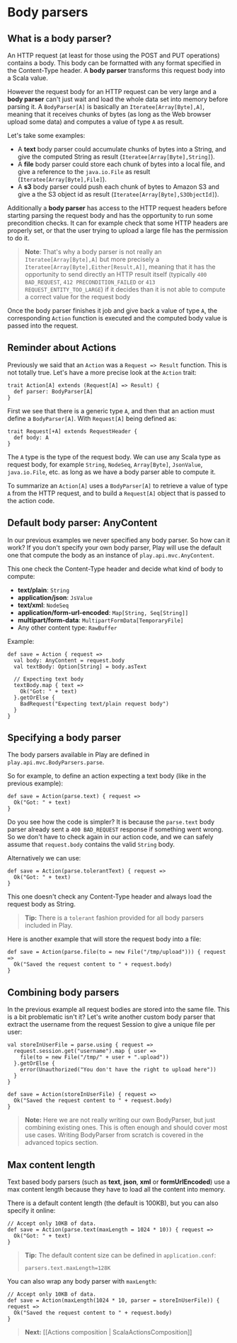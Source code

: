 # Body parsers

## What is a body parser?

An HTTP request (at least for those using the POST and PUT operations) contains a body. This body can be formatted with any format specified in the Content-Type header. A **body parser** transforms this request body into a Scala value. 

However the request body for an HTTP request can be very large and a **body parser** can't just wait and load the whole data set into memory before parsing it. A `BodyParser[A]` is basically an `Iteratee[Array[Byte],A]`, meaning that it receives chunks of bytes (as long as the Web browser upload some data) and computes a value of type `A` as result.

Let's take some examples:

- A **text** body parser could accumulate chunks of bytes into a String, and give the computed String as result (`Iteratee[Array[Byte],String]`).
- A **file** body parser could store each chunk of bytes into a local file, and give a reference to the `java.io.File` as result (`Iteratee[Array[Byte],File]`).
- A **s3** body parser could push each chunk of bytes to Amazon S3 and give a the S3 object id as result (`Iteratee[Array[Byte],S3ObjectId]`).

Additionally a **body parser** has access to the HTTP request headers before starting parsing the request body and has the opportunity to run some precondition checks. It can for example check that some HTTP headers are properly set, or that the user trying to upload a large file has the permission to do it. 

> **Note**: That's why a body parser is not really an `Iteratee[Array[Byte],A]` but more precisely a `Iteratee[Array[Byte],Either[Result,A]]`, meaning that it has the opportunity to send directly an HTTP result itself (typically `400 BAD_REQUEST`, `412 PRECONDITION_FAILED` or `413 REQUEST_ENTITY_TOO_LARGE`) if it decides than it is not able to compute a correct value for the request body

Once the body parser finishes it job and give back a value of type `A`, the corresponding `Action` function is executed and the computed body value is passed into the request.

## Reminder about Actions

Previously we said that an `Action` was a `Request => Result` function. This is not totally true. Let's have a more precise look at the `Action` trait:

```
trait Action[A] extends (Request[A] => Result) {
  def parser: BodyParser[A]
}
```

First we see that there is a generic type `A`, and then that an action must define a `BodyParser[A]`. With `Request[A]` being defined as:

```
trait Request[+A] extends RequestHeader {
  def body: A
}
```

The `A` type is the type of the request body. We can use any Scala type as request body, for example `String`, `NodeSeq`, `Array[Byte]`, `JsonValue`, `java.io.File`, etc. as long as we have a body parser able to compute it.

To summarize an `Action[A]` uses a `BodyParser[A]` to retrieve a value of type `A` from the HTTP request, and to build a `Request[A]` object that is passed to the action code. 

## Default body parser: AnyContent

In our previous examples we never specified any body parser. So how can it work? If you don't specify your own body parser, Play will use the default one that compute the body as an instance of `play.api.mvc.AnyContent`.

This one check the Content-Type header and decide what kind of body to compute:

- **text/plain**: `String`
- **application/json**: `JsValue`
- **text/xml**: `NodeSeq`
- **application/form-url-encoded**: `Map[String, Seq[String]]`
- **multipart/form-data**: `MultipartFormData[TemporaryFile]`
- Any other content type: `RawBuffer`

Example:

```
def save = Action { request =>
  val body: AnyContent = request.body
  val textBody: Option[String] = body.asText 
  
  // Expecting text body
  textBody.map { text =>
    Ok("Got: " + text)
  }.getOrElse {
    BadRequest("Expecting text/plain request body")  
  }
}
```

## Specifying a body parser

The body parsers available in Play are defined in `play.api.mvc.BodyParsers.parse`.

So for example, to define an action expecting a text body (like in the previous example):

```
def save = Action(parse.text) { request =>
  Ok("Got: " + text)
}
```

Do you see how the code is simpler? It is because the `parse.text` body parser already sent a `400 BAD_REQUEST` response if something went wrong. So we don't have to check again in our action code, and we can safely assume that `request.body` contains the valid `String` body.

Alternatively we can use:

```
def save = Action(parse.tolerantText) { request =>
  Ok("Got: " + text)
}
```

This one doesn't check any Content-Type header and always load the request body as String.

> **Tip:** There is a `tolerant` fashion provided for all body parsers included in Play.

Here is another example that will store the request body into a file:

```
def save = Action(parse.file(to = new File("/tmp/upload"))) { request =>
  Ok("Saved the request content to " + request.body)
}
```

## Combining body parsers

In the previous example all request bodies are stored into the same file. This is a bit problematic isn't it? Let's write another custom body parser that extract the username from the request Session to give a unique file per user:

```
val storeInUserFile = parse.using { request =>
  request.session.get("username").map { user =>
    file(to = new File("/tmp/" + user + ".upload"))
  }.getOrElse {
    error(Unauthorized("You don't have the right to upload here"))
  }
}

def save = Action(storeInUserFile) { request =>
  Ok("Saved the request content to " + request.body)  
}

```

> **Note:** Here we are not really writing our own BodyParser, but just combining existing ones. This is often enough and should cover most use cases. Writing BodyParser from scratch is covered in the advanced topics section.

## Max content length

Text based body parsers (such as **text**, **json**, **xml** or **formUrlEncoded**) use a max content length because they have to load all the content into memory. 

There is a default content length (the default is 100KB), but you can also specify it online:

```
// Accept only 10KB of data.
def save = Action(parse.text(maxLength = 1024 * 10)) { request =>
  Ok("Got: " + text)
}
```

> **Tip:** The default content size can be defined in `application.conf`:
> 
> `parsers.text.maxLength=128K`

You can also wrap any body parser with `maxLength`:

```
// Accept only 10KB of data.
def save = Action(maxLength(1024 * 10, parser = storeInUserFile)) { request =>
  Ok("Saved the request content to " + request.body)  
}
```

> **Next:** [[Actions composition | ScalaActionsComposition]]